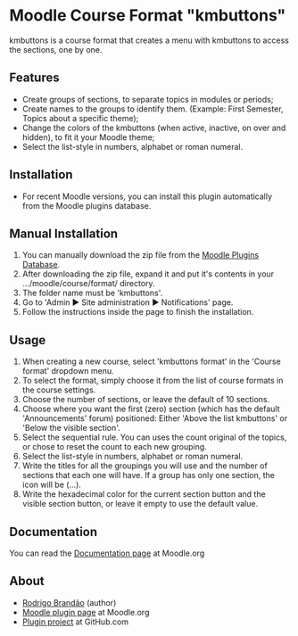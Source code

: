 Moodle Course Format "kmbuttons"
===============================

kmbuttons is a course format that creates a menu with kmbuttons to access the sections, one by one.

Features
---------
* Create groups of sections, to separate topics in modules or periods;
* Create names to the groups to identify them. (Example: First Semester, Topics about a specific theme);
* Change the colors of the kmbuttons (when active, inactive, on over and hidden), to fit it your Moodle theme;
* Select the list-style in numbers, alphabet or roman numeral.

Installation
-------------
* For recent Moodle versions, you can install this plugin automatically from the Moodle plugins database.

Manual Installation
--------------------
1. You can manually download the zip file from the [Moodle Plugins Database](https://moodle.org/plugins/format_kmbuttons).
2. After downloading the zip file, expand it and put it's contents in your .../moodle/course/format/ directory.
3. The folder name must be 'kmbuttons'.
4. Go to 'Admin ► Site administration ► Notifications' page.
5. Follow the instructions inside the page to finish the installation.

Usage
------
1. When creating a new course, select 'kmbuttons format' in the 'Course format' dropdown menu.
2. To select the format, simply choose it from the list of course formats in the course settings.
3. Choose the number of sections, or leave the default of 10 sections.
4. Choose where you want the first (zero) section (which has the default 'Announcements' forum) positioned: Either 'Above the list kmbuttons' or 'Below the visible section'.
5. Select the sequential rule. You can uses the count original of the topics, or chose to reset the count to each new grouping.
6. Select the list-style in numbers, alphabet or roman numeral.
7. Write the titles for all the groupings you will use and the number of sections that each one will have. If a group has only one section, the icon will be (...).
8. Write the hexadecimal color for the current section button and the visible section button, or leave it empty to use the default value.

Documentation
--------------
You can read the [Documentation page](https://docs.moodle.org/31/en/Buttons_course_format) at Moodle.org

About
------
* [Rodrigo Brandão](https://github.com/brandaorodrigo) (author)
* [Moodle plugin page](https://moodle.org/plugins/format_kmbuttons) at Moodle.org
* [Plugin project](https://github.com/brandaorodrigo/moodle-format_kmbuttons) at GitHub.com
